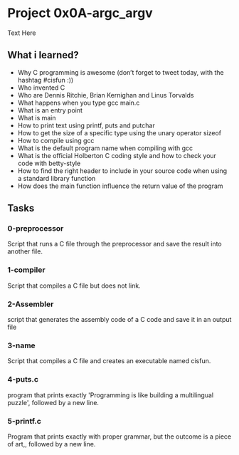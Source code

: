 # Project 0x0A-argc_argv

Text Here

## What i learned?

 - Why C programming is awesome (don’t forget to tweet today, with the hashtag #cisfun :))
- Who invented C
- Who are Dennis Ritchie, Brian Kernighan and Linus Torvalds
- What happens when you type gcc main.c
- What is an entry point
- What is main
- How to print text using printf, puts and putchar
- How to get the size of a specific type using the unary operator sizeof
- How to compile using gcc
- What is the default program name when compiling with gcc
- What is the official Holberton C coding style and how to check your code with betty-style
- How to find the right header to include in your source code when using a standard library function
- How does the main function influence the return value of the program

## Tasks

### 0-preprocessor

Script that runs a C file through the preprocessor and save the result into another file.

### 1-compiler

Script that compiles a C file but does not link.

### 2-Assembler

script that generates the assembly code of a C code and save it in an output file

### 3-name

Script that compiles a C file and creates an executable named cisfun.

### 4-puts.c

program that prints exactly 'Programming is like building a multilingual puzzle', followed by a new line.

### 5-printf.c

Program that prints exactly with proper grammar, but the outcome is a piece of art,, followed by a new line.
